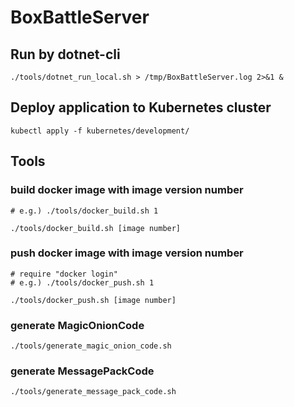 # BoxBattleServer

## Run by dotnet-cli
```
./tools/dotnet_run_local.sh > /tmp/BoxBattleServer.log 2>&1 &
```

## Deploy application to Kubernetes cluster
```
kubectl apply -f kubernetes/development/
```

## Tools
### build docker image with image version number
```
# e.g.) ./tools/docker_build.sh 1

./tools/docker_build.sh [image number]
```
### push docker image with image version number
```
# require "docker login"
# e.g.) ./tools/docker_push.sh 1

./tools/docker_push.sh [image number]
```
### generate MagicOnionCode
```
./tools/generate_magic_onion_code.sh
```
### generate MessagePackCode
```
./tools/generate_message_pack_code.sh
```
